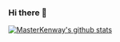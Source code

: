 ### Hi there 👋

<!--
**MasterKenway/MasterKenway** is a ✨ _special_ ✨ repository because its `README.md` (this file) appears on your GitHub profile.

Here are some ideas to get you started:

- 🔭 I’m currently working on ...
- 🌱 I’m currently learning ...
- 👯 I’m looking to collaborate on ...
- 🤔 I’m looking for help with ...
- 💬 Ask me about ...
- 📫 How to reach me: ...
- 😄 Pronouns: ...
- ⚡ Fun fact: ...
-->

[![MasterKenway's github stats](https://github-readme-stats.vercel.app/api?username=MasterKenway&show_icons=true&theme=radical&count_private=true)](https://github.com/anuraghazra/github-readme-stats)

